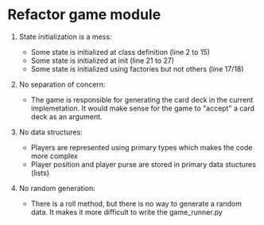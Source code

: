 # Refactor game module


1. State initialization is a mess:
    - Some state is initialized at class definition (line 2 to 15)
    - Some state is initialized at init (line 21 to 27)
    - Some state is initialized using factories but not others (line 17/18)


2. No separation of concern:
    - The game is responsible for generating the card deck in the current implemetation.
        It would make sense for the game to "accept" a card deck as an argument.

3. No data structures:
    - Players are represented using primary types which makes the code more complex
    - Player position and player purse are stored in primary data stuctures (lists)

4. No random generation:
    - There is a roll method, but there is no way to generate a random data. It makes it more difficult to write the game_runner.py

